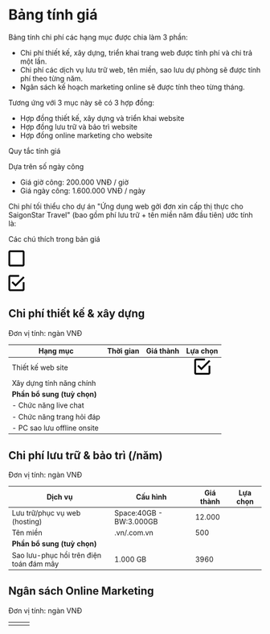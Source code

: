# Bảng tính giá

Bảng tính chi phí các hạng mục được chia làm 3 phần:

* Chi phí thiết kế, xây dựng, triển khai trang web được tính phí và chi trả một lần.
* Chi phí các dịch vụ lưu trữ web, tên miền, sao lưu dự phòng sẽ được tính phí theo từng năm.
* Ngân sách kế hoạch marketing online sẽ được tính theo từng tháng.

Tương ứng với 3 mục này sẽ có 3 hợp đồng:

* Hợp đồng thiết kế, xây dựng và triển khai website
* Hợp đồng lưu trữ và bảo trì website
* Hợp đồng online marketing cho website

Quy tắc tính giá

Dựa trên số ngày công

- Giá giờ công: 200.000 VNĐ / giờ 
- Giá ngày công: 1.600.000 VNĐ / ngày

Chi phí tối thiểu cho dự án "Ứng dụng web gởi đơn xin cấp thị thực cho SaigonStar Travel" (bao gồm phí lưu trữ + tên miền năm đầu tiên) ước tính là: 

Các chú thích trong bản giá

![](/assets/check-blank.png) 

![](/assets/check-check.png)

## Chi phí thiết kế & xây dựng 

Đơn vị tính: ngàn VNĐ

| Hạng mục                 | Thời gian | Giá thành | Lựa chọn |
|--------------------------|-----------|-----------|:--------:|
| Thiết kế web site        |           |           |![          ](/assets/check-check.png)|
| Xây dựng tính năng chính | | | |
| **Phần bổ sung (tuỳ chọn)** | | | |
| - Chức năng live chat | | | |
| - Chức năng trang hỏi đáp | | | |
| - PC sao lưu offline onsite | | | |

## Chi phí lưu trữ & bảo trì (/năm)

Đơn vị tính: ngàn VNĐ

| Dịch vụ | Cấu hình | Giá thành | Lựa chọn |
|---------|----------|-----------|----------|
| Lưu trữ/phục vụ web (hosting) | Space:40GB - BW:3.000GB | 12.000 |  |
| Tên miền | .vn/.com.vn | 500 | |
| **Phần bổ sung (tuỳ chọn)** | | | |
| Sao lưu-phục hồi trên điện toán đám mây | 1.000 GB | 3960 | |


## Ngân sách Online Marketing

Đơn vị tính: ngàn VNĐ

| | | |
|-|-|-|
| | | |
